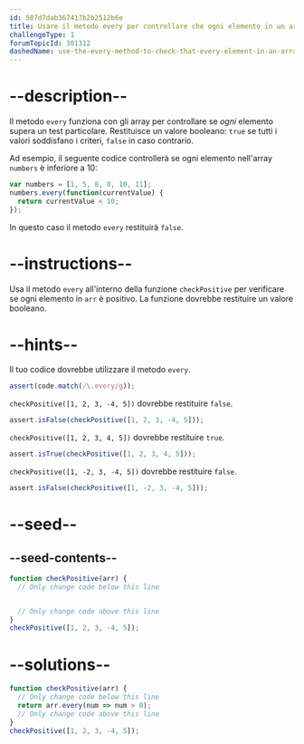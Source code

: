 ```yaml
---
id: 587d7dab367417b2b2512b6e
title: Usare il metodo every per controllare che ogni elemento in un array corrisponda a un criterio
challengeType: 1
forumTopicId: 301312
dashedName: use-the-every-method-to-check-that-every-element-in-an-array-meets-a-criteria
---
```


# --description--

Il metodo `every` funziona con gli array per controllare se *ogni* elemento supera un test particolare. Restituisce un valore booleano: `true` se tutti i valori soddisfano i criteri, `false` in caso contrario.

Ad esempio, il seguente codice controllerà se ogni elemento nell'array `numbers` è inferiore a 10:

```js
var numbers = [1, 5, 8, 0, 10, 11];
numbers.every(function(currentValue) {
  return currentValue < 10;
});
```

In questo caso il metodo `every` restituirà `false`.

# --instructions--

Usa il metodo `every` all'interno della funzione `checkPositive` per verificare se ogni elemento in `arr` è positivo. La funzione dovrebbe restituire un valore booleano.

# --hints--

Il tuo codice dovrebbe utilizzare il metodo `every`.

```js
assert(code.match(/\.every/g));
```

`checkPositive([1, 2, 3, -4, 5])` dovrebbe restituire `false`.

```js
assert.isFalse(checkPositive([1, 2, 3, -4, 5]));
```

`checkPositive([1, 2, 3, 4, 5])` dovrebbe restituire `true`.

```js
assert.isTrue(checkPositive([1, 2, 3, 4, 5]));
```

`checkPositive([1, -2, 3, -4, 5])` dovrebbe restituire `false`.

```js
assert.isFalse(checkPositive([1, -2, 3, -4, 5]));
```

# --seed--

## --seed-contents--

```js
function checkPositive(arr) {
  // Only change code below this line


  // Only change code above this line
}
checkPositive([1, 2, 3, -4, 5]);
```

# --solutions--

```js
function checkPositive(arr) {
  // Only change code below this line
  return arr.every(num => num > 0);
  // Only change code above this line
}
checkPositive([1, 2, 3, -4, 5]);
```
